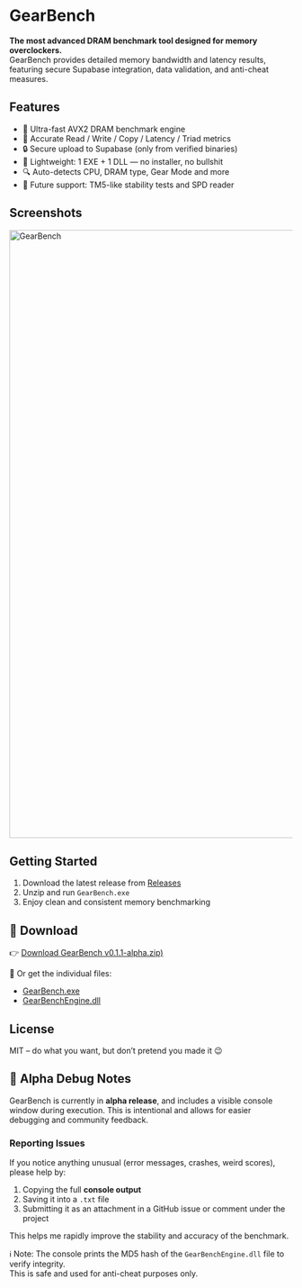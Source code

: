 # GearBench

**The most advanced DRAM benchmark tool designed for memory overclockers.**  
GearBench provides detailed memory bandwidth and latency results, featuring secure Supabase integration, data validation, and anti-cheat measures.

## Features

- 🚀 Ultra-fast AVX2 DRAM benchmark engine
- 🧠 Accurate Read / Write / Copy / Latency / Triad metrics
- 🔒 Secure upload to Supabase (only from verified binaries)
- 💾 Lightweight: 1 EXE + 1 DLL — no installer, no bullshit
- 🔍 Auto-detects CPU, DRAM type, Gear Mode and more
- 🧪 Future support: TM5-like stability tests and SPD reader

## Screenshots

<img width="1921" height="1080" alt="GearBench" src="https://github.com/user-attachments/assets/46394884-adfc-4da1-b09b-a96718aacf4e" />

## Getting Started

1. Download the latest release from [Releases](https://github.com/baryka007/GearBench/releases)
2. Unzip and run `GearBench.exe`
3. Enjoy clean and consistent memory benchmarking

## 🔽 Download

👉 [Download GearBench v0.1.1-alpha.zip)](https://github.com/Baryka007/GearBench/releases/download/v0.1.2-alpha/GearBench.v0.1.2-alpha.zip)

💾 Or get the individual files:
- [GearBench.exe](https://github.com/Baryka007/GearBench/releases/download/v0.1.2-alpha/GearBench.exe)
- [GearBenchEngine.dll](https://github.com/Baryka007/GearBench/releases/download/v0.1.2-alpha/GearBenchEngine.dll)


## License

MIT – do what you want, but don’t pretend you made it 😉



## 🧪 Alpha Debug Notes

GearBench is currently in **alpha release**, and includes a visible console window during execution. This is intentional and allows for easier debugging and community feedback.

### Reporting Issues

If you notice anything unusual (error messages, crashes, weird scores), please help by:

1. Copying the full **console output**  
2. Saving it into a `.txt` file  
3. Submitting it as an attachment in a GitHub issue or comment under the project

This helps me rapidly improve the stability and accuracy of the benchmark.

ℹ️ Note: The console prints the MD5 hash of the `GearBenchEngine.dll` file to verify integrity.  
This is safe and used for anti-cheat purposes only.
